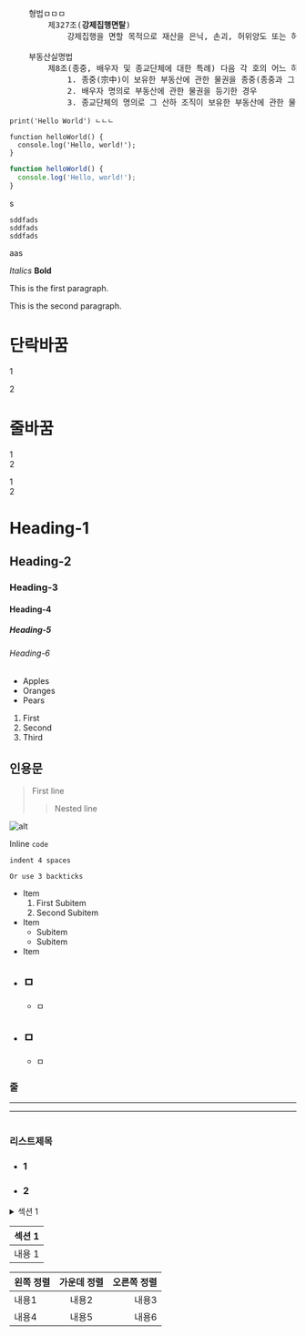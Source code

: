 <link rel='stylesheet' href='../_res/darkmode.css'/>

<pre>
    형법ㅁㅁㅁ
        제327조(<b class="r">강제집행면탈</b>)
            강제집행을 면할 목적으로 재산을 은닉, 손괴, 허위양도 또는 허위의 채무를 부담하여 채권자를 해한 자는 3년 이하의 징역 또는 1천만원 이하의 벌금에 처한다.

    부동산실명법 
        제8조(종중, 배우자 및 종교단체에 대한 특례) 다음 각 호의 어느 하나에 해당하는 경우로서 조세 포탈, <b class="r">강제집행</b>의 <b class="r">면탈</b>(免脫) 또는 법령상 제한의 회피를 목적으로 하지 아니하는 경우에는 제4조부터 제7조까지 및 제12조제1항부터 제3항까지를 적용하지 아니한다. 
            1. 종중(宗中)이 보유한 부동산에 관한 물권을 종중(종중과 그 대표자를 같이 표시하여 등기한 경우를 포함한다) 외의 자의 명의로 등기한 경우
            2. 배우자 명의로 부동산에 관한 물권을 등기한 경우
            3. 종교단체의 명의로 그 산하 조직이 보유한 부동산에 관한 물권을 등기한 경우
</pre>


`print('Hello World')
ㄴㄴㄴ
`


```
function helloWorld() {
  console.log('Hello, world!');
}
```


```javascript
function helloWorld() {
  console.log('Hello, world!');
}
```
s

    sddfads
    sddfads
    sddfads
aas




*Italics*
**Bold**


This is the first
paragraph.

This is the second
paragraph.

# 단락바꿈
1

2

# 줄바꿈
1\
2  

1  
2




# Heading-1
## Heading-2
### Heading-3
#### Heading-4
##### Heading-5
###### Heading-6


* Apples
* Oranges
* Pears

1. First
2. Second
3. Third



## 인용문
> First line
> > Nested line



![alt](cat.png)  





Inline `code`

    indent 4 spaces

```
Or use 3 backticks
```


* Item
    1. First Subitem
    2. Second Subitem
* Item
    - Subitem
    - Subitem
* Item




- ## ㅁ
  - ㅁ
- ㅁ
  -
  - ㅁ


### 줄
---
***
##
#





### 리스트제목
- ### 1
- ### 2




<details>
  <summary>섹션 1</summary>
  내용 1
</details>





| 섹션 1        |
|---------------|
| 내용 1        |



| 왼쪽 정렬   | 가운데 정렬 | 오른쪽 정렬 |
|:-----------|:-----------:|------------:|
| 내용1      | 내용2       | 내용3       |
| 내용4      | 내용5       | 내용6       |




